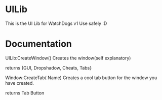 # UILib
This is the UI Lib for WatchDogs v1
Use safely :D

# Documentation

UILib:CreateWindow()
Creates the window(self explanatory)

returns {GUI, Dropshadow, Cheats, Tabs}

Window:CreateTab(<string> Name)
Creates a cool tab button for the window you have created.

returns Tab Button

